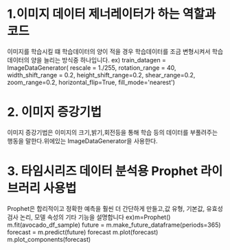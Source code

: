 # 1.이미지 데이터 제너레이터가 하는 역할과 코드 
이미지를 학습시킬 떄 학습데이터의 양이 적을 경우 학습데이터를 조금 변형시켜서 학습데이터의 양을 늘리는 방식중 하나입니다.
ex) train_datagen = ImageDataGenerator(
          rescale = 1./255,
          rotation_range = 40,
          width_shift_range = 0.2,
          height_shift_range=0.2,
          shear_range=0.2,
          zoom_range=0.2,
          horizontal_flip=True,
          fill_mode='nearest')

# 2. 이미지 증강기법
이미지 증강기법은 이미지의 크기,밝기,회전등을 통해 학습 등의 데이터를 부풀려주는 행동을 말한다.위에있는 ImageDataGenerator을 사용한다.
# 3. 타임시리즈 데이터 분석용 Prophet 라이브러리 사용법
Prophet은 합리적이고 정확한 예측을 훨씬 더 간단하게 만들고,값 유형, 기본값, 유효성 검사 논리, 모델 속성의 기타 기능을 설명합니다
ex)m=Prophet()
   m.fit(avocado_df_sample)
   future = m.make_future_dataframe(periods=365)
   forecast = m.predict(future)
   forecast
   m.plot(forecast)
   m.plot_components(forecast)
 
